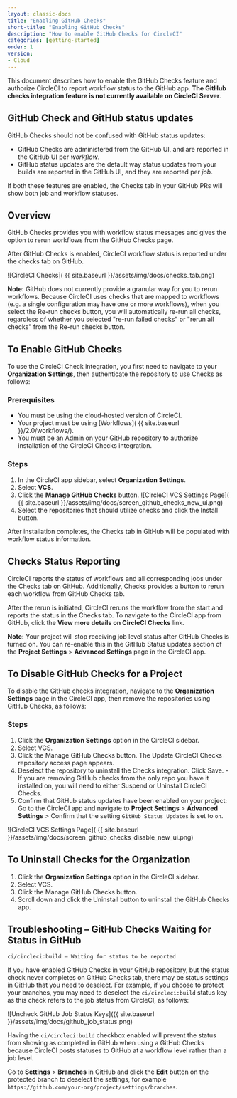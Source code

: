 ```yaml
---
layout: classic-docs
title: "Enabling GitHub Checks"
short-title: "Enabling GitHub Checks"
description: "How to enable GitHub Checks for CircleCI"
categories: [getting-started]
order: 1
version:
- Cloud
---
```


This document describes how to enable the GitHub Checks feature and authorize CircleCI to report workflow status to the GitHub app. **The GitHub checks integration feature is not currently available on CircleCI Server**.

## GitHub Check and GitHub status updates

GitHub Checks should not be confused with GitHub status updates:

* GitHub Checks are administered from the GitHub UI, and are reported in the GitHub UI per _workflow_.
* GitHub status updates are the default way status updates from your builds are reported in the GitHub UI, and they are reported per _job_. 

If both these features are enabled, the Checks tab in your GitHub PRs will show both job and workflow statuses.

## Overview

GitHub Checks provides you with workflow status messages and gives the option to rerun workflows from the GitHub Checks page.

After GitHub Checks is enabled, CircleCI workflow status is reported under the checks tab on GitHub. 

![CircleCI Checks]( {{ site.baseurl }}/assets/img/docs/checks_tab.png)

**Note:** GitHub does not currently provide a granular way for you to rerun workflows. Because CircleCI uses checks that are mapped to workflows (e.g. a single configuration may have one or more workflows), when you select the Re-run checks button, you will automatically re-run all checks, regardless of whether you selected "re-run failed checks" or "rerun all checks" from the Re-run checks button. 

## To Enable GitHub Checks

To use the CircleCI Check integration, you first need to navigate to your **Organization Settings**, then authenticate the repository to use Checks as follows:

### Prerequisites

- You must be using the cloud-hosted version of CircleCI.
- Your project must be using [Workflows]( {{ site.baseurl }}/2.0/workflows/).
- You must be an Admin on your GitHub repository to authorize installation of the CircleCI Checks integration.

### Steps

1. In the CircleCI app sidebar, select **Organization Settings**.
2. Select **VCS**. 
3. Click the **Manage GitHub Checks** button. ![CircleCI VCS Settings Page]( {{ site.baseurl }}/assets/img/docs/screen_github_checks_new_ui.png)
4. Select the repositories that should utilize checks and click the Install button. 

After installation completes, the Checks tab in GitHub will be populated with workflow status information. 

## Checks Status Reporting

CircleCI reports the status of workflows and all corresponding jobs under the Checks tab on GitHub. Additionally, Checks provides a button to rerun each workflow from GitHub Checks tab. 

After the rerun is initiated, CircleCI reruns the workflow from the start and reports the status in the Checks tab. To navigate to the CircleCI app from GitHub, click the **View more details on CircleCI Checks** link. 

**Note:** Your project will stop receiving job level status after GitHub Checks is turned on. You can re-enable this in the GitHub Status updates section of the **Project Settings** > **Advanced Settings** page in the CircleCI app. 

## To Disable GitHub Checks for a Project

To disable the GitHub checks integration, navigate to the **Organization Settings** page in the CircleCI app, then remove the repositories using GitHub Checks, as follows:

### Steps

1. Click the **Organization Settings** option in the CircleCI sidebar.
2. Select VCS. 
3. Click the Manage GitHub Checks button. The Update CircleCI Checks repository access page appears. 
4. Deselect the repository to uninstall the Checks integration. Click Save. - If you are removing GitHub checks from the only repo you have it installed on, you will need to either Suspend or Uninstall CircleCI Checks.
5. Confirm that GitHub status updates have been enabled on your project: Go to the CircleCI app and navigate to **Project
   Settings** > **Advanced Settings** > Confirm that the setting `GitHub Status
   Updates` is set to `on`.

![CircleCI VCS Settings Page]( {{ site.baseurl }}/assets/img/docs/screen_github_checks_disable_new_ui.png)

## To Uninstall Checks for the Organization

1. Click the **Organization Settings** option in the CircleCI sidebar.
2. Select VCS.
3. Click the Manage GitHub Checks button.
4. Scroll down and click the Uninstall button to uninstall the GitHub Checks app.

## Troubleshooting – GitHub Checks Waiting for Status in GitHub

`ci/circleci:build — Waiting for status to be reported`

If you have enabled GitHub Checks in your GitHub repository, but the status check never completes on GitHub Checks tab, there may be status settings in GitHub that you need to deselect. For example, if you choose to protect your branches, you may need to deselect the `ci/circleci:build` status key as this check refers to the job status from CircleCI, as follows:

![Uncheck GitHub Job Status Keys]({{ site.baseurl }}/assets/img/docs/github_job_status.png)

Having the `ci/circleci:build` checkbox enabled will prevent the status from showing as completed in GitHub when using a GitHub Checks because CircleCI posts statuses to GitHub at a workflow level rather than a job level.

Go to **Settings** > **Branches** in GitHub and click the **Edit** button on the protected branch to deselect the settings, for example `https://github.com/your-org/project/settings/branches`.

